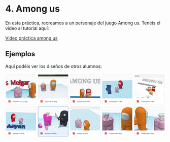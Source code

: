 # 4. Among us

En esta práctica, recreamos a un personaje del juego Among us. Tenéis el vídeo al tutorial aquí:

[Video práctica among us](https://www.youtube.com/watch?v=KgViNud47fE)

##	Ejemplos

Aquí podéis ver los diseños de otros alumnos:

![imagen](img/2022-11-29-16-20-08.png)